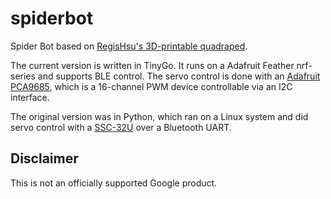 # spiderbot

Spider Bot based on [RegisHsu's 3D-printable quadraped](https://www.instructables.com/id/DIY-Spider-RobotQuad-robot-Quadruped/).

The current version is written in TinyGo. It runs on a Adafruit Feather nrf-series and supports BLE control. The servo control is done with an [Adafruit PCA9685](https://learn.adafruit.com/16-channel-pwm-servo-driver), which is a 16-channel PWM device controllable via an I2C interface.

The original version was in Python, which ran on a Linux system and did servo control with a [SSC-32U](http://www.lynxmotion.com/p-1032-ssc-32u-usb-servo-controller.aspx) over a Bluetooth UART.

## Disclaimer

This is not an officially supported Google product.
